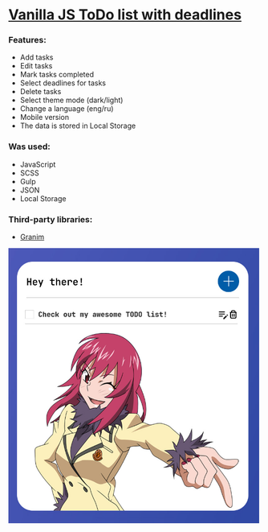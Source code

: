 # [Vanilla JS ToDo list with deadlines](https://sergeywave.github.io/vanilla-js-todo-list/)
### Features:

- Add tasks
- Edit tasks
- Mark tasks completed
- Select deadlines for tasks
- Delete tasks
- Select theme mode (dark/light)
- Change a language (eng/ru)
- Mobile version
- The data is stored in Local Storage
  <br>

### Was used:

- JavaScript
- SCSS
- Gulp
- JSON
- Local Storage
  <br>

### Third-party libraries:

- [Granim](https://sarcadass.github.io/granim.js/)
  <br>

<p align="left"><a href="https://sergeywave.github.io/vanilla-js-todo-list"><img width="500" alt="The preview" src="/dist/img/prew.jpg" /></a></p>